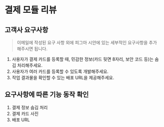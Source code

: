 # 결제 모듈 리뷰

## 고객사 요구사항
> 이메일에 작성된 요구 사항 외에 피그마 시안에 있는 세부적인 요구사항을 추가해주시면 됩니다.

1. 사용자가 결제 카드를 등록할 때, 민감한 정보(카드 뒷면 8자리, 보안 코드 등)는 숨김 처리해주세요.
2. 사용자가 여러 카드를 등록할 수 있도록 개발해주세요.
3. 작업 결과물을 확인할 수 있는 배포 URL을 제공해주세요.

## 요구사항에 따른 기능 동작 확인

1. 결제 정보 숨김 처리
2. 결제 카드 사진
3. 배포 URL